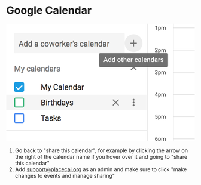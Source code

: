 # Google Calendar

![](assets/google-calendar/01.png)



1. Go back to "share this calendar", for example by clicking the arrow on the right of the calendar name if you hover over it and going to "share this calendar"
2. Add support@placecal.org as an admin and make sure to click "make changes to events and manage sharing"



